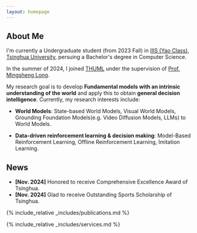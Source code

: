 ```yaml
---
layout: homepage
---
```


## About Me

I'm currently a Undergraduate student (from 2023 Fall) in [IIIS (Yao Class)](https://iiis.tsinghua.edu.cn/en/), [Tsinghua University](https://www.tsinghua.edu.cn/en/), persuing a Bachelor's degree in Computer Science.

In the summer of 2024, I joined [THUML](https://github.com/thuml) under the supervision of [Prof. Mingsheng Long](http://ise.thss.tsinghua.edu.cn/~mlong/).

My research goal is to develop **Fundamental models with an intrinsic understanding of the world** and apply this to obtain **general decision intelligence**. Currently, my research interests include:

- **World Models**: State-based World Models, Visual World Models, Grounding Foundation Models(e.g. Video Diffusion Models, LLMs) to World Models.

- **Data-driven reinforcement learning & decision making**: Model-Based Reinforcement Learning, Offline Reinforcement Learning, Imitation Learning.

## News

- **[Nov. 2024]** Honored to receive Comprehensive Excellence Award of Tsinghua.
- **[Nov. 2024]** Glad to receive Outstanding Sports Scholarship of Tsinghua.

{% include_relative _includes/publications.md %}

{% include_relative _includes/services.md %}
